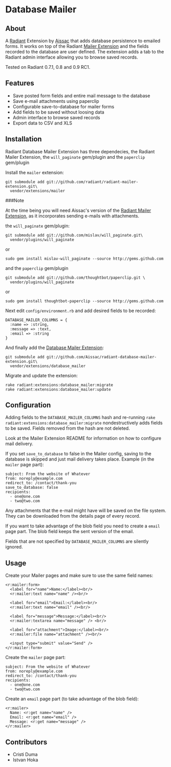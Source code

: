 Database Mailer
===

About
---

A [Radiant][rd] Extension by [Aissac][ai] that adds database persistence to emailed forms. It works on top of the Radiant [Mailer Extension][rme] and the fields recorded to the database are user defined. The extension adds a tab to the Radiant admin interface allowing you to browse saved records.

Tested on Radiant 0.7.1, 0.8 and 0.9 RC1.

Features
---

* Save posted form fields and entire mail message to the database
* Save e-mail attachments using paperclip
* Configurable save-to-database for mailer forms
* Add fields to be saved without loosing data
* Admin interface to browse saved records
* Export data to CSV and XLS

Installation
---

Radiant Database Mailer Extension has three dependecies, the Radiant Mailer Extension, the `will_paginate` gem/plugin and the `paperclip` gem/plugin

Install the `mailer` extension:

    git submodule add git://github.com/radiant/radiant-mailer-extension.git\
      vendor/extensions/mailer

###Note

At the time being you will need Aissac's version of the [Radiant Mailer Extension][arme], as it incorporates sending e-mails with attachments.

the `will_paginate` gem/plugin:   

    git submodule add git://github.com/mislav/will_paginate.git\
      vendor/plugins/will_paginate
    
or

    sudo gem install mislav-will_paginate --source http://gems.github.com

and the `paperclip` gem/plugin 

    git submodule add git://github.com/thoughtbot/paperclip.git \
      vendor/plugins/will_paginate

or

    sudo gem install thoughtbot-paperclip --source http://gems.github.com

Next edit `config/environment.rb` and add desired fields to be recorded:

    DATABASE_MAILER_COLUMNS = {
      :name => :string,
      :message => :text,
      :email => :string
    }

And finally add the [Database Mailer Extension][rdme]:

    git submodule add git://github.com/Aissac/radiant-database-mailer-extension.git\
      vendor/extensions/database_mailer

Migrate and update the extension:

    rake radiant:extensions:database_mailer:migrate
    rake radiant:extensions:database_mailer:update

Configuration
---

Adding fields to the `DATABASE_MAILER_COLUMNS` hash and re-running `rake radiant:extensions:database_mailer:migrate` nondestructively adds fields to be saved. Fields removed from the hash are not deleted.

Look at the Mailer Extension README for information on how to configure mail delivery.

If you set `save_to_database` to false in the Mailer config, saving to the database is skipped and just mail delivery takes place. Example (in the `mailer` page part):

    subject: From the website of Whatever
    from: noreply@example.com
    redirect_to: /contact/thank-you
    save_to_database: false
    recipients:
      - one@one.com
      - two@two.com

Any attachments that the e-mail might have will be saved on the file system. They can be downloaded from the details page of every record.

If you want to take advantage of the blob field you need to create a `email` page part. The blob field keeps the sent version of the email.

Fields that are not specified by `DATABASE_MAILER_COLUMNS` are silently ignored.

Usage
---

Create your Mailer pages and make sure to use the same field names:

    <r:mailer:form>
      <label for="name">Name:</label><br/>
      <r:mailer:text name="name" /><br/>

      <label for="email">Email:</label><br/>
      <r:mailer:text name="email" /><br/>
  
      <label for="message">Message:</label><br/>
      <r:mailer:textarea name="message" /> <br/>
  
      <label for="attachment">Image:</label><br/>
      <r:mailer:file name="attachment" /><br/>
  
      <input type="submit" value="Send" />
    </r:mailer:form>

Create the `mailer` page part:

    subject: From the website of Whatever
    from: noreply@example.com
    redirect_to: /contact/thank-you
    recipients:
      - one@one.com
      - two@two.com
      
Create an `email` page part (to take advantage of the blob field):

    <r:mailer>
      Name: <r:get name="name" />
      Email: <r:get name="email" />
      Message: <r:get name="message" />
    </r:mailer>

Contributors
---

* Cristi Duma
* Istvan Hoka

[rd]: http://radiantcms.org/
[ai]: http://www.aissac.ro/
[rme]: http://github.com/radiant/radiant-mailer-extension
[arme]: http://github.com/Aissac/radiant-mailer-extension
[rdme]: http://blog.aissac.ro/radiant/database-mailer-extension/